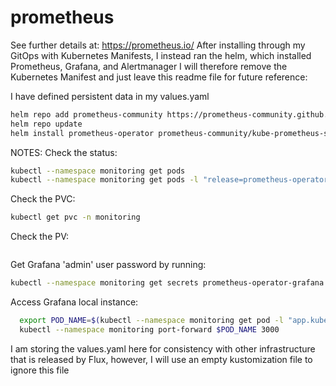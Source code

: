 # prometheus
See further details at:  https://prometheus.io/
After installing through my GitOps with Kubernetes Manifests, I instead ran the helm, which installed Prometheus, Grafana, and Alertmanager
I will therefore remove the Kubernetes Manifest and just leave this readme file for future reference:

I have defined persistent data in my values.yaml

```bash 
helm repo add prometheus-community https://prometheus-community.github.io/helm-charts
helm repo update
helm install prometheus-operator prometheus-community/kube-prometheus-stack -n monitoring --create-namespace -f values.yaml
```


NOTES:
Check the status:
```bash
kubectl --namespace monitoring get pods
kubectl --namespace monitoring get pods -l "release=prometheus-operator"
```

Check the PVC:
```bash
kubectl get pvc -n monitoring
```

Check the PV:
```bash
```



Get Grafana 'admin' user password by running:
```bash
kubectl --namespace monitoring get secrets prometheus-operator-grafana -o jsonpath="{.data.admin-password}" | base64 -d ; echo
```

Access Grafana local instance:
```bash
  export POD_NAME=$(kubectl --namespace monitoring get pod -l "app.kubernetes.io/name=grafana,app.kubernetes.io/instance=prometheus-operator" -oname)
  kubectl --namespace monitoring port-forward $POD_NAME 3000
```


I am storing the values.yaml here for consistency with other infrastructure that is released by Flux, however, I will use an empty kustomization file to ignore this file